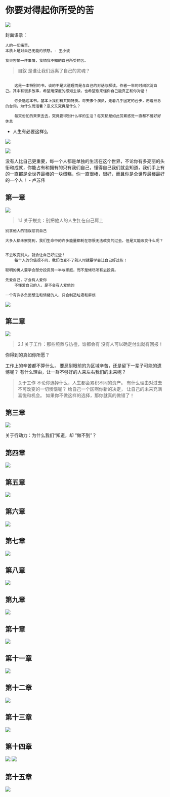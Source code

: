 # 你要对得起你所受的苦


![](assets/030/06/01/01-1605448091858.png)

封面语录：

```
人的一切痛苦，
本质上是对自己无能的愤怒。- 王小波

我只害怕一件事情，我怕我不知的自己所受的苦。
```

> 自叙 是谁让我们远离了自己的灵魂？


```

    这是一本特别的书，谈的不是大道理而是与自己的对话与解读，作者一年的时间沉淀自己。其中有很多故事，希望用深度的感知去读，也希望愈来懂你自己能真正和你对话！

    你会选这本书，基本上我们有共同特质。每天像个演员，走着几乎固定的台步，用着熟悉的台词，为什么而活着？意义又究竟是什么？

    每天匆忙的来来去去，究竟要得到什么样的生活？每天都是如此劳累感觉一直都不曾好好休息
```

* 人生有必要这样么

![](assets/030/06/01/01-1605449513466.png)

![](assets/030/06/01/01-1605449615005.png)

没有人比自己更重要，每一个人都是单独的生活在这个世界，不论你有多亮丽的头衔和成就，你能占有和拥有的只有我们自己，懂得自己我们就会知道，我们手上有的一直都是全世界最棒的一块蛋糕，你一直很棒，很好，而且你是全世界最棒最好的一个人！  -  卢苏伟


## 第一章

![](assets/030/06/01/01-1605448799777.png)

> 1.1 关于蜕变：别把他人的人生扛在自己肩上

```
别拿他人的错误惩罚自己

大多人都未察觉到，我们生命中的许多能量都耗在怨恨无法改变的过去，但是又能改变什么呢？


不去改变别人，就会让自己好过些！
    每个人的价值观不同，我们改变不了别人时就要学会让自己好过些！

聪明的男人要学会部分投资另一半与家庭，而不是倾尽所有去投资。

先爱自己，才会有人爱你
    不懂爱自己的人，是不会有人爱他的

一个有许多负面想法和情绪的人，只会制造垃圾和麻烦
```

![](assets/030/06/01/01-1605451140526.png)


## 第二章

![](assets/030/06/01/01-1605448875916.png)


> 2.1 关于工作：那些煎熬与彷徨，谁都会有
没有人可以确定付出就有回报！


你得到的真如你所愿？

工作上的辛苦都不算什么， 要忍耐眼前的为区域辛苦，还是留下一辈子可能的遗憾呢？ 有什么理由，让一群不够好的人来左右我们的未来呢？




> 关于工作
不论你选择什么，人生都会累积不同的资产。
有什么理由对过去不可改变的一切懊恼呢？
给自己一个区啊你新的决定，
让自己的未来充满喜悦和机会。
如果你不做这样的选择，那你就真的做错了！






## 第三章

![](assets/030/06/01/01-1605448888706.png)


关于行动力：为什么我们“知道，却 “做不到”？


## 第四章


![](assets/030/06/01/01-1605448898879.png)


## 第五章


![](assets/030/06/01/01-1605448941527.png)


## 第六章


![](assets/030/06/01/01-1605449038117.png)



## 第七章


![](assets/030/06/01/01-1605449044660.png)



## 第八章

![](assets/030/06/01/01-1605449050227.png)



## 第九章


![](assets/030/06/01/01-1605449056661.png)


## 第十章


![](assets/030/06/01/01-1605449064475.png)


## 第十一章

![](assets/030/06/01/01-1605449070247.png)




## 第十二章


![](assets/030/06/01/01-1605449076156.png)


## 第十三章

![](assets/030/06/01/01-1605449081556.png)



## 第十四章

![](assets/030/06/01/01-1605449086475.png)
![](assets/030/06/01/01-1605449094866.png)



## 第十五章

![](assets/030/06/01/01-1605449100846.png)